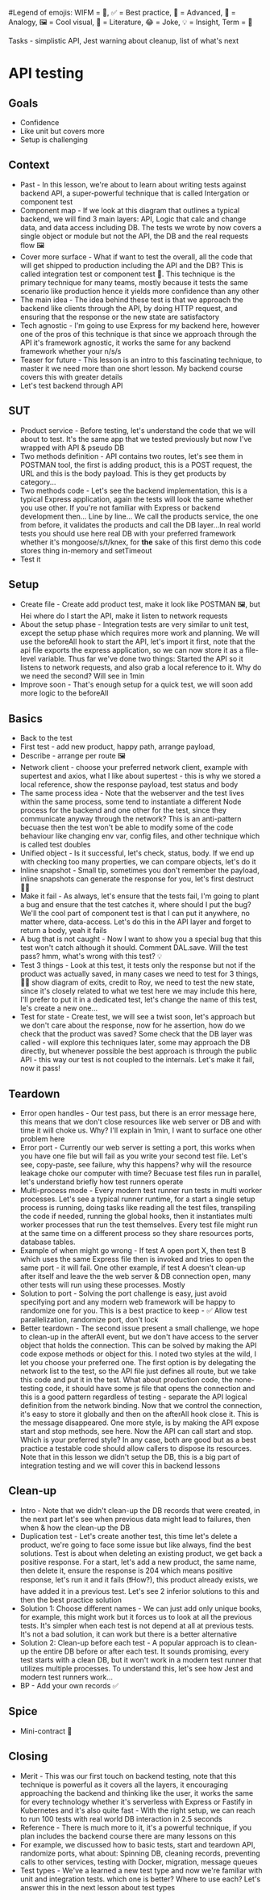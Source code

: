 #Legend of emojis:‍
WIFM = 🤑, ✅ = Best practice, 🚀 = Advanced, ‍👯‍ = Analogy, 🖼‍ = Cool visual, 📓 = Literature, 😂 = Joke, 💡 = Insight, Term = 📌

Tasks - simplistic API, Jest warning about cleanup, list of what's next

# API testing

## Goals

- Confidence
- Like unit but covers more
- Setup is challenging

## Context

- Past - In this lesson, we're about to learn about writing tests against backend API, a super-powerful technique that is called Intergation or component test
- Component map - If we look at this diagram that outlines a typical backend, we will find 3 main layers: API, Logic that calc and change data, and data access including DB. The tests we wrote by now covers a single object or module but not the API, the DB and the real requests flow 🖼‍
- Cover more surface - What if want to test the overall, all the code that will get shipped to production including the API and the DB? This is called integration test or component test 📌. This technique is the primary technique for many teams, mostly because it tests the same scenario like production hence it yields more confidence than any other
- The main idea - The idea behind these test is that we approach the backend like clients through the API, by doing HTTP request, and ensuring that the response or the new state are satisfactory
- Tech agnostic - I'm going to use Express for my backend here, however one of the pros of this technique is that since we approach through the API it's framework agnostic, it works the same for any backend framework whether your n/s/s 
- Teaser for future - This lesson is an intro to this fascinating technique, to master it we need more than one short lesson. My backend course covers this with greater details
- Let's test backend through API

## SUT

- Product service - Before testing, let's understand the code that we will about to test. It's the same app that we tested previously but now I've wrapped with API & pseudo DB
- Two methods definition - API contains two routes, let's see them in POSTMAN tool, the first is adding product, this is a POST request, the URL and this is the body payload. This is they get products by category...
- Two methods code - Let's see the backend implementation, this is a typical Express application, again the tests will look the same whether you use other. If you're not familiar with Express or backend development then... Line by line... We call the products service, the one from before, it validates the products and call the DB layer...In real world tests you should use here real DB with your preferred framework whether it's mongoose/s/t/knex, for **the** sake of this first demo this code stores thing in-memory and setTimeout
- Test it

## Setup

- Create file - Create add product test, make it look like POSTMAN 🖼‍, but Hei where do I start the API, make it listen to network requests
- About the setup phase - Integration tests are very similar to unit test, except the setup phase which requires more work and planning. We will use the beforeAll hook to start the API, let's import it first, note that the api file exports the express application, so we can now store it as a file-level variable. Thus far we've done two things: Started the API so it listens to network requests, and also grab a local reference to it. Why do we need the second? Will see in 1min
- Improve soon - That's enough setup for a quick test, we will soon add more logic to the beforeAll

## Basics

- Back to the test
- First test - add new product, happy path, arrange payload,
- Describe - arrange per route 🖼‍
- Network client - choose your preferred network client, example with supertest and axios, what I like about supertest - this is why we stored a local reference, show the response payload, test status and body
- The same process idea - Note that the webserver and the test lives within the same process, some tend to instantiate a different Node process for the backend and one other for the test, since they communicate anyway through the network? This is an anti-pattern becuase then the test won't be able to modify some of the code behaviour like changing env var, config files, and other technique which is called test doubles
- Unified object - Is it successful, let's check, status, body. If we end up with checking too many properties, we can compare objects, let's do it
- Inline snapshot - Small tip, sometimes you don't remember the payload, inline snapshots can generate the response for you, let's first destruct 🖼‍🚀
- Make it fail - As always, let's ensure that the tests fail, I'm going to plant a bug and ensure that the test catches it, where should I put the bug? We'll the cool part of component test is that I can put it anywhere, no matter where, data-access. Let's do this in the API layer and forget to return a body, yeah it fails
- A bug that is not caught - Now I want to show you a special bug that this test won't catch although it should. Comment DAL.save. Will the test pass? hmm, what's wrong with this test? 💡
- Test 3 things - Look at this test, it tests only the response but not if the product was actually saved, in many cases we need to test for 3 things, 🖼‍🚀 show diagram of exits, credit to Roy, we need to test the new state, since it's closely related to what we test here we may include this here, I'll prefer to put it in a dedicated test, let's change the name of this test, le's create a new one...
- Test for state - Create test, we will see a twist soon, let's approach but we don't care about the response, now for he assertion, how do we check that the product was saved? Some check that the DB layer was called - will explore this techniques later, some may approach the DB directly, but whenever possible the best approach is through the public API - this way our test is not coupled to the internals. Let's make it fail, now it pass!

## Teardown

- Error open handles - Our test pass, but there is an error message here, this means that we don't close resources like web server or DB and with time it will choke us. Why? I'll explain in 1min, I want to surface one other problem here
- Error port - Currently our web server is setting a port, this works when you have one file but will fail as you write your second test file. Let's see, copy-paste, see failure, why this happens? why will the resource leakage choke our computer with time? Becuase test files run in parallel, let's understand briefly how test runners operate
- Multi-process mode - Every modern test runner run tests in multi worker processes. Let's see a typical runner runtime, for a start a single setup process is running, doing tasks like reading all the test files, transpiling the code if needed, running the global hooks, then it instantiates multi worker processes that run the test themselves. Every test file might run at the same time on a different process so they share resources ports, database tables.
- Example of when might go wrong - If test A open port X, then test B which uses the same Express file then is invoked and tries to open the same port - it will fail. One other example, if test A doesn't clean-up after itself and leave the the web server & DB connection open, many other tests will run using these processes. Mostly
- Solution to port - Solving the port challenge is easy, just avoid specifying port and any modern web framework will be happy to randomize one for you. This is a best practice to keep - ✅ Allow test parallelization, randomize port, don't lock
- Better teardown - The second issue present a small challenge, we hope to clean-up in the afterAll event, but we don't have access to the server object that holds the connection. This can be solved by making the API code expose methods or object for this. I noted two styles at the wild, I let you choose your preferred one. The first option is by delegating the network list to the test, so the API file just defines all route, but we take this code and put it in the test. What about production code, the none-testing code, it should have some js file that opens the connection and this is a good pattern regardless of testing - separate the API logical definition from the network binding. Now that we control the connection, it's easy to store it globally and then on the afterAll hook close it. This is the message disappeared. One more style, is by making the API expose start and stop methods, see here. Now the API can call start and stop. Which is your preferred style? In any case, both are good but as a best practice a testable code should allow callers to dispose its resources. Note that in this lesson we didn't setup the DB, this is a big part of integration testing and we will cover this in backend lessons

## Clean-up

- Intro - Note that we didn't clean-up the DB records that were created, in the next part let's see when previous data might lead to failures, then when & how the clean-up the DB
- Duplication test - Let's create another test, this time let's delete a product, we're going to face some issue but like always, find the best solutions. Test is about when deleting an existing product, we get back a positive response. For a start, let's add a new product, the same name, then delete it, ensure the response is 204 which means positive response, let's run it and it fails (❗️How?), this product already exists, we have added it in a previous test. Let's see 2 inferior solutions to this and then the best practice solution
- Solution 1: Choose different names - We can just add only unique books, for example, this might work but it forces us to look at all the previous tests. It's simpler when each test is not depend at all at previous tests. It's not a bad solution, it can work but there is a better alternative
- Solution 2: Clean-up before each test - A popular approach is to clean-up the entire DB before or after each test. It sounds promising, every test starts with a clean DB, but it won't work in a modern test runner that utilizes multiple processes. To understand this, let's see how Jest and modern test runners work...
- BP - Add your own records ✅

## Spice

- Mini-contract 🚀


## Closing

- Merit - This was our first touch on backend testing, note that this technique is powerful as it covers all the layers, it encouraging approaching the backend and thinking like the user, it works the same for every technology whether it's serverless with Express or Fastify in Kubernetes and it's also quite fast - With the right setup, we can reach to run 100 tests with real world DB interaction in 2.5 seconds
- Reference - There is much more to it, it's a powerful technique, if you plan includes the backend course there are many lessons on this
- For example, we discussed how to basic tests, start and teardown API, randomize ports, what about: Spinning DB, cleaning records, preventing calls to other services, testing with Docker, migration, message queues  
- Test types - We've a learned a new test type and now we're familiar with unit and integration tests. which one is better? Where to use each? Let's answer this in the next lesson about test types
